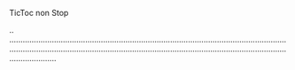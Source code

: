 TicToc non Stop

..
.............................................................................................................................................................................................................................................................................